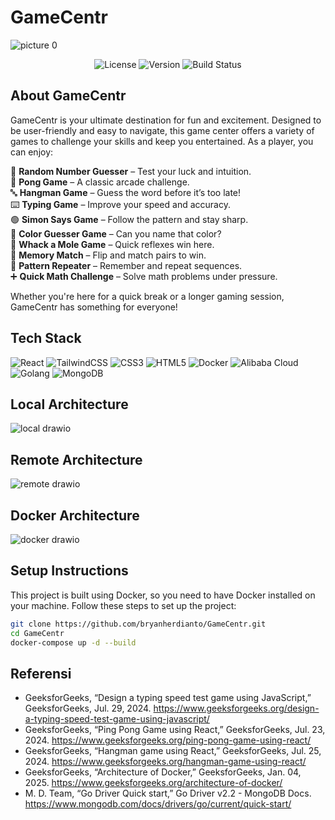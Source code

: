 # GameCentr

![picture 0](https://i.imgur.com/uchihZY.png)  

<p align="center">
  <img src="https://img.shields.io/badge/License-MIT-blue.svg" alt="License" />
  <img src="https://img.shields.io/badge/version-v1.0.0-blue" alt="Version" />
  <img src="https://img.shields.io/badge/build-passed-brightgreen" alt="Build Status" />
</p>

## About GameCentr

GameCentr is your ultimate destination for fun and excitement. Designed to be user-friendly and easy to navigate, this game center offers a variety of games to challenge your skills and keep you entertained. As a player, you can enjoy:

🎯 **Random Number Guesser** – Test your luck and intuition.  
🏓 **Pong Game** – A classic arcade challenge.  
🔤 **Hangman Game** – Guess the word before it’s too late!  
⌨️ **Typing Game** – Improve your speed and accuracy.  
🟢 **Simon Says Game** – Follow the pattern and stay sharp.  
🎨 **Color Guesser Game** – Can you name that color?  
🔨 **Whack a Mole Game** – Quick reflexes win here.  
🧠 **Memory Match** – Flip and match pairs to win.  
🔁 **Pattern Repeater** – Remember and repeat sequences.  
➕ **Quick Math Challenge** – Solve math problems under pressure.  

Whether you're here for a quick break or a longer gaming session, GameCentr has something for everyone!

## Tech Stack

![React](https://img.shields.io/badge/React-20232A?style=for-the-badge&logo=react&logoColor=61DAFB)
![TailwindCSS](https://img.shields.io/badge/TailwindCSS-38B2AC?style=for-the-badge&logo=tailwind-css&logoColor=white)
![CSS3](https://img.shields.io/badge/CSS3-1572B6?style=for-the-badge&logo=css3&logoColor=white)
![HTML5](https://img.shields.io/badge/HTML5-E34F26?style=for-the-badge&logo=html5&logoColor=white)
![Docker](https://img.shields.io/badge/Docker-2496ED?style=for-the-badge&logo=docker&logoColor=white)
![Alibaba Cloud](https://img.shields.io/badge/Alibaba%20Cloud-FF6A00?style=for-the-badge&logo=alibabacloud&logoColor=white)
![Golang](https://img.shields.io/badge/Go-00ADD8?style=for-the-badge&logo=go&logoColor=white)
![MongoDB](https://img.shields.io/badge/MongoDB-47A248?style=for-the-badge&logo=mongodb&logoColor=white)

## Local Architecture

![local drawio](https://github.com/user-attachments/assets/6e1f3cdd-e9cc-43df-ab5f-5532bc391d85)

## Remote Architecture

![remote drawio](https://github.com/user-attachments/assets/02f0a90c-ff99-44b4-bde6-6cba53c6e6eb)

## Docker Architecture

![docker drawio](https://github.com/user-attachments/assets/f6124063-c851-45cd-b52b-bf7b49c88a7c)

## Setup Instructions

This project is built using Docker, so you need to have Docker installed on your machine. Follow these steps to set up the project:

```bash
git clone https://github.com/bryanherdianto/GameCentr.git
cd GameCentr
docker-compose up -d --build
```

## Referensi

- GeeksforGeeks, “Design a typing speed test game using JavaScript,” GeeksforGeeks, Jul. 29, 2024. <https://www.geeksforgeeks.org/design-a-typing-speed-test-game-using-javascript/>
- GeeksforGeeks, “Ping Pong Game using React,” GeeksforGeeks, Jul. 23, 2024. <https://www.geeksforgeeks.org/ping-pong-game-using-react/>
- GeeksforGeeks, “Hangman game using React,” GeeksforGeeks, Jul. 25, 2024. <https://www.geeksforgeeks.org/hangman-game-using-react/>
- GeeksforGeeks, “Architecture of Docker,” GeeksforGeeks, Jan. 04, 2025. <https://www.geeksforgeeks.org/architecture-of-docker/>
- M. D. Team, “Go Driver Quick start,” Go Driver v2.2 - MongoDB Docs. <https://www.mongodb.com/docs/drivers/go/current/quick-start/>
